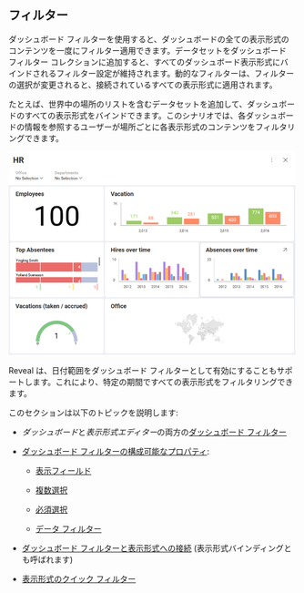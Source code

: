 ## フィルター

ダッシュボード フィルターを使用すると、ダッシュボードの全ての表示形式のコンテンツを一度にフィルター適用できます。データセットをダッシュボード フィルター コレクションに追加すると、すべてのダッシュボード表示形式にバインドされるフィルター設定が維持されます。動的なフィルターは、フィルターの選択が変更されると、接続されているすべての表示形式に適用されます。

たとえば、世界中の場所のリストを含むデータセットを追加して、ダッシュボードのすべての表示形式をバインドできます。このシナリオでは、各ダッシュボードの情報を参照するユーザーが場所ごとに各表示形式のコンテンツをフィルタリングできます。

![Dashboard filter by location added in the Dashboard editor](images/dashboard-filters-binding.png)

Reveal は、日付範囲をダッシュボード フィルターとして有効にすることもサポートします。これにより、特定の期間ですべての表示形式をフィルタリングできます。

このセクションは以下のトピックを説明します:

  - *ダッシュボード*と*表示形式エディター*の両方の[ダッシュボード フィルター](dashboard-filters.html)

  - [ダッシュボード フィルターの構成可能なプロパティ](dashboard-filters-properties.html):

      - [表示フィールド](dashboard-filters-properties.md#displayed-field)

      - [複数選択](dashboard-filters-properties.md#multiple-selection)

      - [必須選択](dashboard-filters-properties.md#required-selection)

      - [データ フィルター](dashboard-filters-properties.md#data-filters)

  - [ダッシュボード フィルターと表示形式への接続](connecting-dashboard-filters-visualization.html) (表示形式バインディングとも呼ばれます)

  - [表示形式のクイック フィルター](visualization-filters.html)
